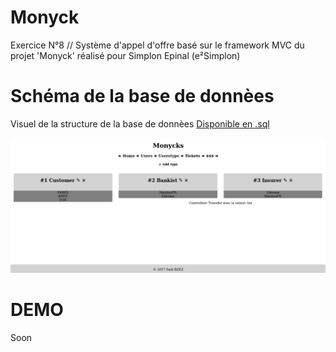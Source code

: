 # Monyck
Exercice N°8 // Système d'appel d'offre basé sur le framework MVC du projet 'Monyck' réalisé pour Simplon Epinal (e²Simplon) 

# Schéma de la base de donnèes
Visuel de la structure de la base de donnèes [Disponible en .sql](
https://raw.githubusercontent.com/bZez/Monycks/blob/master/monyckDB.sql)

![APERCU](https://raw.githubusercontent.com/bZez/Monyck/step2/Screenshot-2017-11-14%20Monycks.png)

# DEMO
Soon
